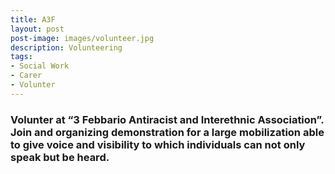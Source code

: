 ```yaml
---
title: A3F        
layout: post
post-image: images/volunteer.jpg
description: Volunteering
tags:
- Social Work
- Carer
- Volunter
---
```


### Volunter at “3 Febbario Antiracist and Interethnic Association”. Join and organizing demonstration for a large mobilization able to give voice and visibility to which individuals can not only speak but be heard. 
